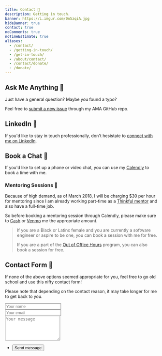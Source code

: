 ```yaml
---
title: Contact 📨️
description: Getting in touch.
banner: https://i.imgur.com/0n5zqiA.jpg
hideBanner: true
contact: true
noComments: true
noTimeEstimate: true
aliases:
  - /contact/
  - /getting-in-touch/
  - /get-in-touch/
  - /about/contact/
  - /contact/donate/
  - /donate/
---
```


## Ask Me Anything 🤔️

Just have a general question? Maybe you found a typo?

Feel free to [submit a new issue](//github.com/fvcproductions/ama/issues/new) through my AMA GitHub repo.

## LinkedIn 💼️

If you'd like to stay in touch professionally, don't hesistate to [connect with me on LinkedIn](//linkedin.com/in/fvcproductions).

## Book a Chat 📅

If you'd like to set up a phone or video chat, you can use my [Calendly](//calendly.com/fvcproductions) to book a time with me.

### Mentoring Sessions 💛️

Because of high demand, as of March 2018, I will be charging $30 per hour for mentoring since I am already working part-time as a [Thinkful mentor](//www.thinkful.com/mentors/) and also have a full-time job.

So before booking a mentoring session through Calendly, please make sure to [Cash](//cash.me/$fvcprdxs) or [Venmo](//venmo.com/fvcproductions) me the appropriate amount.

> If you are a Black or Latinx female and you are currently a software engineer or aspire to be one, you can book a session with me for free.
>
> If you are a part of the [Out of Office Hours](//www.outofofficehours.com/) program, you can also book a session for free.

## Contact Form 📼

If none of the above options seemed appropriate for you, feel free to go old school and use this nifty contact form!

Please note that depending on the contact reason, it may take longer for me to get back to you.

<section class="contact-form">
  <form method="POST" action="https://formspree.io/hello@fvcproductions.com">
    <div class="field half first">
      <input autocomplete="on" type="text" name="name" placeholder="Your name">
    </div>
    <div class="field half">
      <input autocomplete="on" type="email" name="email" placeholder="Your email">
    </div>
    <div class="field">
      <textarea spellcheck="true" rows="5" name="message" id="message" placeholder="Your message"></textarea>
    </div>
    <ul class="actions">
      <li>
        <input type="submit" value="Send message" class="button big">
      </li>
    </ul>
    <input type="hidden" name="_subject" value="FVCproductions - New Contact Message 📥" />
  </form>
</section>

